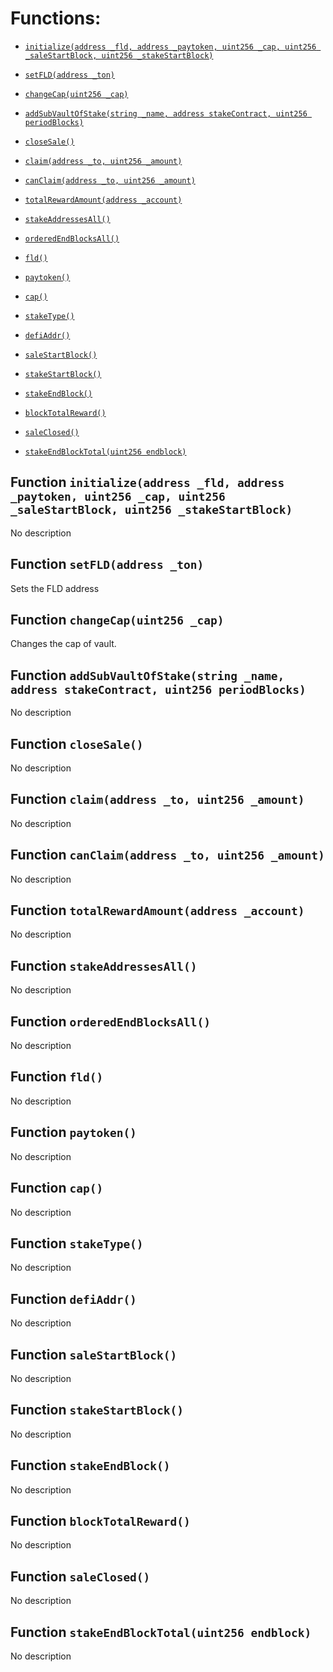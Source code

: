 # Functions:

- [`initialize(address _fld, address _paytoken, uint256 _cap, uint256 _saleStartBlock, uint256 _stakeStartBlock)`](#IStake1Vault-initialize-address-address-uint256-uint256-uint256-)

- [`setFLD(address _ton)`](#IStake1Vault-setFLD-address-)

- [`changeCap(uint256 _cap)`](#IStake1Vault-changeCap-uint256-)

- [`addSubVaultOfStake(string _name, address stakeContract, uint256 periodBlocks)`](#IStake1Vault-addSubVaultOfStake-string-address-uint256-)

- [`closeSale()`](#IStake1Vault-closeSale--)

- [`claim(address _to, uint256 _amount)`](#IStake1Vault-claim-address-uint256-)

- [`canClaim(address _to, uint256 _amount)`](#IStake1Vault-canClaim-address-uint256-)

- [`totalRewardAmount(address _account)`](#IStake1Vault-totalRewardAmount-address-)

- [`stakeAddressesAll()`](#IStake1Vault-stakeAddressesAll--)

- [`orderedEndBlocksAll()`](#IStake1Vault-orderedEndBlocksAll--)

- [`fld()`](#IStake1Vault-fld--)

- [`paytoken()`](#IStake1Vault-paytoken--)

- [`cap()`](#IStake1Vault-cap--)

- [`stakeType()`](#IStake1Vault-stakeType--)

- [`defiAddr()`](#IStake1Vault-defiAddr--)

- [`saleStartBlock()`](#IStake1Vault-saleStartBlock--)

- [`stakeStartBlock()`](#IStake1Vault-stakeStartBlock--)

- [`stakeEndBlock()`](#IStake1Vault-stakeEndBlock--)

- [`blockTotalReward()`](#IStake1Vault-blockTotalReward--)

- [`saleClosed()`](#IStake1Vault-saleClosed--)

- [`stakeEndBlockTotal(uint256 endblock)`](#IStake1Vault-stakeEndBlockTotal-uint256-)

## Function `initialize(address _fld, address _paytoken, uint256 _cap, uint256 _saleStartBlock, uint256 _stakeStartBlock) `

No description

## Function `setFLD(address _ton) `

Sets the FLD address

## Function `changeCap(uint256 _cap) `

Changes the cap of vault.

## Function `addSubVaultOfStake(string _name, address stakeContract, uint256 periodBlocks) `

No description

## Function `closeSale() `

No description

## Function `claim(address _to, uint256 _amount) `

No description

## Function `canClaim(address _to, uint256 _amount) `

No description

## Function `totalRewardAmount(address _account) `

No description

## Function `stakeAddressesAll() `

No description

## Function `orderedEndBlocksAll() `

No description

## Function `fld() `

No description

## Function `paytoken() `

No description

## Function `cap() `

No description

## Function `stakeType() `

No description

## Function `defiAddr() `

No description

## Function `saleStartBlock() `

No description

## Function `stakeStartBlock() `

No description

## Function `stakeEndBlock() `

No description

## Function `blockTotalReward() `

No description

## Function `saleClosed() `

No description

## Function `stakeEndBlockTotal(uint256 endblock) `

No description
